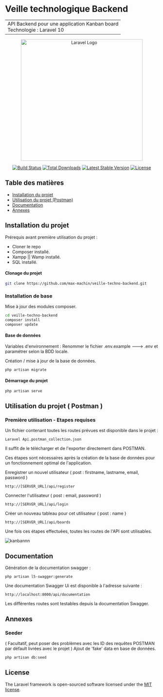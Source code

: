 # Veille technologique Backend

<table>
<tr>
<td>
  API Backend pour une application Kanban board
  <br />
  Technologie : Laravel 10 
</td>
</tr>
</table>

<p align="center"><a href="https://laravel.com" target="_blank"><img src="https://raw.githubusercontent.com/laravel/art/master/logo-lockup/5%20SVG/2%20CMYK/1%20Full%20Color/laravel-logolockup-cmyk-red.svg" width="400" alt="Laravel Logo"></a></p>

<p align="center">
<a href="https://github.com/laravel/framework/actions"><img src="https://github.com/laravel/framework/workflows/tests/badge.svg" alt="Build Status"></a>
<a href="https://packagist.org/packages/laravel/framework"><img src="https://img.shields.io/packagist/dt/laravel/framework" alt="Total Downloads"></a>
<a href="https://packagist.org/packages/laravel/framework"><img src="https://img.shields.io/packagist/v/laravel/framework" alt="Latest Stable Version"></a>
<a href="https://packagist.org/packages/laravel/framework"><img src="https://img.shields.io/packagist/l/laravel/framework" alt="License"></a>
</p>

## Table des matières

- [Installation du projet](#installation-du-projet)
- [Utilisation du projet (Postman)](#utilisation-du-projet--postman-)
- [Documentation](#documentation)
- [Annexes](#annexes)
  

## Installation du projet
Prérequis avant première utilisation du projet : 
- Cloner le repo
- Composer installé.
- Xampp || Wamp installé.
- SQL installé.

#### Clonage du projet
```bash
git clone https://github.com/max-machin/veille-techno-backend.git
```
### Installation de base
Mise à jour des modules composer.
```sh
cd veille-techno-backend
composer install
composer update
```
#### Base de données
Variables d'environnement : 
Renommer le fichier .env.example ---> .env et paramétrer selon la BDD locale.

Création / mise à jour de la base de données.
```sh
php artisan migrate
```

#### Démarrage du projet
```sh
php artisan serve
```

## Utilisation du projet ( Postman )
### Première utilisation - Etapes requises

Un fichier contenant toutes les routes prévues est disponible dans le projet : 
```
Laravel Api.postman_collection.json
```
Il suffit de le télécharger et de l'exporter directement dans POSTMAN.

Ces étapes sont nécessaires après la création de la base de données pour un fonctionnement optimal de l'application.

Enregistrer un nouvel utilisateur ( post : firstname, lastname, email, password ) 
```
http://[SERVER_URL]/api/register
```

Connecter l'utilisateur ( post : email, password ) 
```
http://[SERVER_URL]/api/login
```

Créer un nouveau tableau pour cet utilisateur ( post : name ) 
```
http://[SERVER_URL]/api/boards
```

Une fois ces étapes effectuées, toutes les routes de l'API sont utilisables.

![kanbannn](https://github.com/max-machin/veille-techno-backend/assets/91805615/dd24c119-fd79-48c3-a81d-75fcdc627f38)

## Documentation
Génération de la documentation swagger : 
```
php artisan l5-swagger:generate
```
Une documentation Swagger Ui est disponible à l'adresse suivante : 
```
http://localhost:8000/api/documentation
```
Les différentes routes sont testables depuis la documentation Swagger.

## Annexes
### Seeder
( Facultatif, peut poser des problèmes avec les ID des requêtes POSTMAN par défault livrées avec le projet )
Ajout de 'fake' data en base de données.
```sh
php artisan db:seed
```

## License

The Laravel framework is open-sourced software licensed under the [MIT license](https://opensource.org/licenses/MIT).
